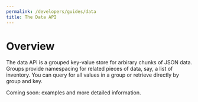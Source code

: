 ```yaml
---
permalink: /developers/guides/data
title: The Data API
---
```


# Overview

The data API is a grouped key-value store for arbirary chunks of JSON
data. Groups provide namespacing for related pieces of data, say, a
list of inventory. You can query for all values in a group or retrieve
directly by group and key.


Coming soon:  examples and more detailed information.
